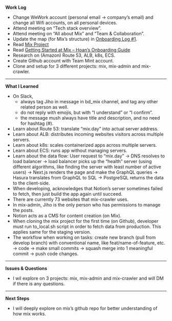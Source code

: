 **Work Log**

- Change WeWork account (personal email → company’s email) and change all Wifi accounts, on all personal devices.
- Attend meeting on “Tech stack overview”.
- Attend meeting on “All about Mix” and “Team & Collaboration”.
- Update the map (for Mix’s structure) in [Onboarding Log #1](https://www.notion.so/Onboarding-Log-1-263db7f58f0a801ba081e482cdf626f7?pvs=21).
- Read [Mix Project](https://www.notion.so/Mix-Project-e628ad717e754dc1aa1fdd54d7c6f0e9?pvs=21)
- Read [Getting Started at Mix – Hoan’s Onboarding Guide](https://www.notion.so/Getting-Started-at-Mix-Hoan-s-Onboarding-Guide-25edb7f58f0a80649f19c8b36a74da15?pvs=21)
- Research on (Amazon) Route 53, ALB, k8s, ECS.
- Create Github account with Team Mint account.
- Clone and setup for 3 different projects: mix, mix-admin and mix-crawler.

---

**What I Learned**

- On Slack,
    - always tag Jiho in message in bd_mix channel, and tag any other related person as well.
    - do not reply with emojis, but with “I understand” or “I confirm”.
    - the message mush always have title and description, and no need for hashtag (#).
- Learn about Route 53: translate “mix.day” into actual server address.
- Learn about ALB: distributes incoming websites visitors across multiple servers.
- Learn about k8s: scales containerized apps across multiple servers.
- Learn about ECS: runs app without managing servers.
- Learn about the data flow: User request to “mix.day” → DNS resolves to load balancer → load balancer picks up the “health” server (using different algorithms, like finding the server with least number of active users) → Next.js renders the page and make the GraphQL queries → Hasura translates from GraphQL to SQL → PostgreSQL returns the data to the client-side.
- When developing, acknowledges that Notion’s server sometimes failed to fetch, then just build the app again until succeed.
- There are currently 73 websites that mix-crawler uses.
- In mix-admin, Jiho is the only person who has permissions to manage the posts.
- Notion acts as a CMS for content creation (on Mix).
- When cloning the mix project for the first time (on Github), developer must run to_local.sh script in order to fetch data from production. This applies same for the staging version.
- The workflow when working on tasks: create new branch (pull from develop branch) with conventional name, like feat/name-of-feature, etc. → code → make small commits → squash merge into 1 meaningful commit → push code changes.

---

**Issues & Questions**

- I wil explore on 3 projects: mix, mix-admin and mix-crawler and will DM if there is any questions.

---

**Next Steps**

- I will deeply explore on mix’s github repo for better understanding of how mix works.